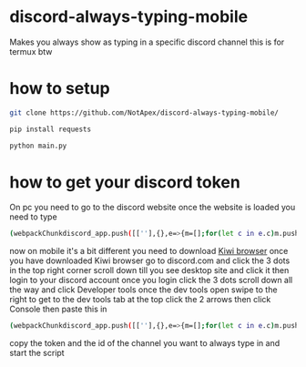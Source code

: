 # discord-always-typing-mobile
Makes you always show as typing in a specific discord channel this is for termux btw

# how to setup
```bash
git clone https://github.com/NotApex/discord-always-typing-mobile/
```

```bash
pip install requests
```

```bash
python main.py
```
# how to get your discord token
On pc you need to go to the discord website once the website is loaded you need to type 
```bash
(webpackChunkdiscord_app.push([[''],{},e=>{m=[];for(let c in e.c)m.push(e.c[c])}]),m).find(m=>m?.exports?.default?.getToken!==void 0).exports.default.getToken()
```
now on mobile it's a bit different you need to download [Kiwi browser](https://play.google.com/store/apps/details?id=com.kiwibrowser.browser) once you have downloaded Kiwi browser go to discord.com and click the 3 dots in the top right corner scroll down till you see desktop site and click it then login to your discord account once you login click the 3 dots scroll down all the way and click Developer tools once the dev tools open swipe to the right to get to the dev tools tab at the top click the 2 arrows then click Console then paste this in
```bash
(webpackChunkdiscord_app.push([[''],{},e=>{m=[];for(let c in e.c)m.push(e.c[c])}]),m).find(m=>m?.exports?.default?.getToken!==void 0).exports.default.getToken()
```
copy the token and the id of the channel you want to always type in and start the script
